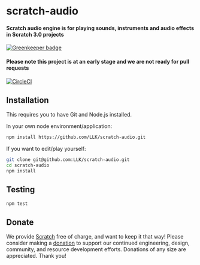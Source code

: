 # scratch-audio
#### Scratch audio engine is for playing sounds, instruments and audio effects in Scratch 3.0 projects

[![Greenkeeper badge](https://badges.greenkeeper.io/LLK/scratch-audio.svg)](https://greenkeeper.io/)

#### Please note this project is at an early stage and we are not ready for pull requests

[![CircleCI](https://circleci.com/gh/LLK/scratch-audio/tree/develop.svg?style=shield&circle-token=3792f4f51158c8c9b448527466ffe302b0c6f0f5)](https://circleci.com/gh/LLK/scratch-audio?branch=develop)

## Installation
This requires you to have Git and Node.js installed.

In your own node environment/application:
```bash
npm install https://github.com/LLK/scratch-audio.git
```
If you want to edit/play yourself:
```bash
git clone git@github.com:LLK/scratch-audio.git
cd scratch-audio
npm install
```

## Testing
```bash
npm test
```

## Donate
We provide [Scratch](https://scratch.mit.edu) free of charge, and want to keep it that way! Please consider making a [donation](https://secure.donationpay.org/scratchfoundation/) to support our continued engineering, design, community, and resource development efforts. Donations of any size are appreciated. Thank you!
